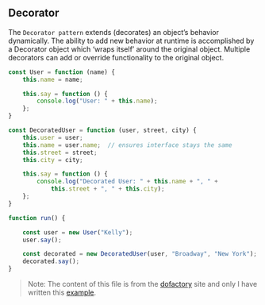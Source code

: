 ## Decorator

The `Decorator pattern` extends (decorates) an object’s behavior dynamically. The ability to add new behavior at runtime is accomplished by a Decorator object which ‘wraps itself’ around the original object. Multiple decorators can add or override functionality to the original object.

```javascript
const User = function (name) {
    this.name = name;

    this.say = function () {
        console.log("User: " + this.name);
    };
}

const DecoratedUser = function (user, street, city) {
    this.user = user;
    this.name = user.name;  // ensures interface stays the same
    this.street = street;
    this.city = city;

    this.say = function () {
        console.log("Decorated User: " + this.name + ", " +
            this.street + ", " + this.city);
    };
}

function run() {

    const user = new User("Kelly");
    user.say();

    const decorated = new DecoratedUser(user, "Broadway", "New York");
    decorated.say();
}

```

> Note:  The content of this file is from the [dofactory](https://www.dofactory.com/javascript/design-patterns/decorator) site and only I have written this [example](Pizza/Pizza.js).